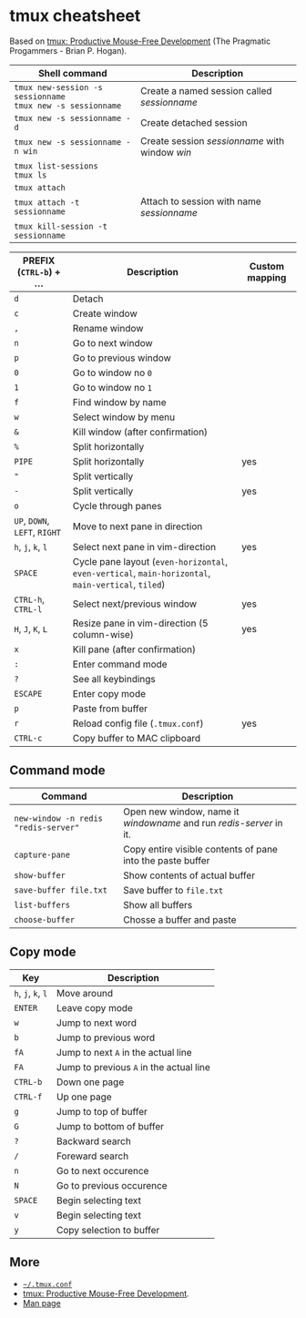 # tmux cheatsheet
Based on [tmux: Productive Mouse-Free Development](http://pragprog.com/book/bhtmux/tmux)
(The Pragmatic Progammers - Brian P. Hogan).

| Shell command | Description |
| --- | ---- |
| `tmux new-session -s sessionname`<br>`tmux new -s sessionname` | Create a named session called *sessionname* |
| `tmux new -s sessionname -d` | Create detached session |
| `tmux new -s sessionname -n win` | Create session *sessionname* with window *win* |
| `tmux list-sessions` <br> `tmux ls` | |
| `tmux attach` | |
| `tmux attach -t sessionname` | Attach to session with name *sessionname* |
| `tmux kill-session -t sessionname` | |

| PREFIX (`CTRL-b`) + … | Description | Custom mapping |
| --------------------- | ----------- | -------------- |
| `d`|Detach ||
| `c`| Create window ||
| `,`| Rename window ||
| `n`|Go to next window ||
| `p`|Go to previous window ||
| `0`|Go to window no `0` ||
| `1`|Go to window no `1` ||
| `f`|Find window by name ||
| `w`|Select window by menu ||
| `&`|Kill window (after confirmation) ||
| `%`|Split horizontally ||
| `PIPE`|Split horizontally | yes|
| `"`|Split vertically ||
| `-` | Split vertically|yes |
| `o`|Cycle through panes ||
| `UP`, `DOWN`, `LEFT`, `RIGHT`|Move to next pane in direction ||
|`h`, `j`, `k`, `l`|Select next pane in vim-direction|yes|
| `SPACE`|Cycle pane layout (`even-horizontal`, `even-vertical`, `main-horizontal`, `main-vertical`, `tiled`) ||
|`CTRL-h`, `CTRL-l`|Select next/previous window|yes|
|`H`, `J`, `K`, `L`|Resize pane in vim-direction (5 column-wise)|yes|
| `x`|Kill pane (after confirmation) ||
| `:`|Enter command mode ||
| `?`|See all keybindings ||
| `ESCAPE`|Enter copy mode ||
| `p`|Paste from buffer||
| `r`| Reload config file (`.tmux.conf`)| yes |
| `CTRL-c`|Copy buffer to MAC clipboard |

## Command mode

Command|Description
-------|-----------
`new-window -n redis "redis-server"`|Open new window, name it *windowname* and run *redis-server* in it.
`capture-pane`|Copy entire visible contents of pane into the paste buffer
`show-buffer`|Show contents of actual buffer
`save-buffer file.txt`|Save buffer to `file.txt`
`list-buffers`|Show all buffers
`choose-buffer`|Chosse a buffer and paste

## Copy mode
Key|Description
---|-----------
`h`, `j`, `k`, `l`|Move around
`ENTER`|Leave copy mode
`w`|Jump to next word
`b`|Jump to previous word
`fA`|Jump to next `A` in the actual line
`FA`|Jump to previous `A` in the actual line
`CTRL-b`|Down one page
`CTRL-f`|Up one page
`g`|Jump to top of buffer
`G`|Jump to bottom of buffer
`?`|Backward search
`/`|Foreward search
`n`|Go to next occurence
`N`|Go to previous occurence
`SPACE`|Begin selecting text
`v`|Begin selecting text
`y`|Copy selection to buffer

## More
* [`~/.tmux.conf`](https://github.com/der-flo/dotfiles/blob/master/tmux.conf)
* [tmux: Productive Mouse-Free Development](http://pragprog.com/book/bhtmux/tmux).
* [Man page](http://www.openbsd.org/cgi-bin/man.cgi?query=tmux)
